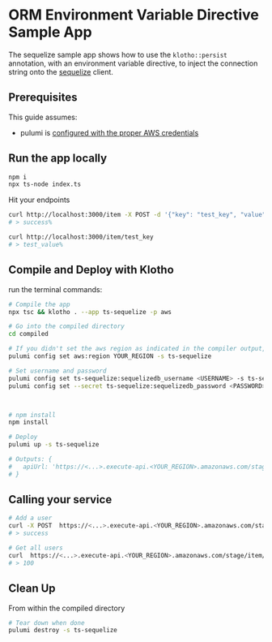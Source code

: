 # ORM Environment Variable Directive Sample App

The sequelize sample app shows how to use the `klotho::persist` annotation, with an environment variable directive, to inject the connection string onto the [sequelize](https://sequelize.org/) client.

## Prerequisites

This guide assumes:
- pulumi is [configured with the proper AWS credentials](https://www.pulumi.com/docs/get-started/aws/begin/#configure-pulumi-to-access-your-aws-account)

## Run the app locally

```sh
npm i 
npx ts-node index.ts
```

Hit your endpoints
```sh
curl http://localhost:3000/item -X POST -d '{"key": "test_key", "value": "test_value"}' -H "Content-Type: application/json"
# > success%

curl http://localhost:3000/item/test_key
# > test_value%
```



## Compile and Deploy with Klotho

run the terminal commands:
```sh
# Compile the app
npx tsc && klotho . --app ts-sequelize -p aws

# Go into the compiled directory
cd compiled

# If you didn't set the aws region as indicated in the compiler output, do that now
pulumi config set aws:region YOUR_REGION -s ts-sequelize

# Set username and password
pulumi config set ts-sequelize:sequelizedb_username <USERNAME> -s ts-sequelize
pulumi config set --secret ts-sequelize:sequelizedb_password <PASSWORD> -s ts-sequelize



# npm install
npm install

# Deploy
pulumi up -s ts-sequelize

# Outputs: {
#   apiUrl: 'https://<...>.execute-api.<YOUR_REGION>.amazonaws.com/stage/'
# }
```
## Calling your service

```sh
# Add a user 
curl -X POST  https://<...>.execute-api.<YOUR_REGION>.amazonaws.com/stage/item -d '{"key": "test_key", "value": "test_value"}' -H "Content-Type: application/json"
# > success

# Get all users
curl  https://<...>.execute-api.<YOUR_REGION>.amazonaws.com/stage/item/test_key
# > 100
```
## Clean Up
From within the compiled directory
```sh
# Tear down when done
pulumi destroy -s ts-sequelize
```
